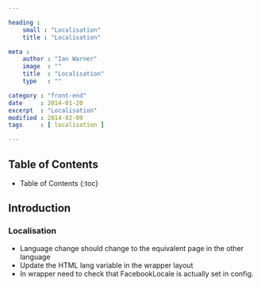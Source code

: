 ```yaml
---

heading :
    small : "Localisation"
    title : "Localisation"

meta :
    author : "Ian Warner"
    image  : ""
    title  : "Localisation"
    type   : ""

category : "front-end"
date     : 2014-01-20
excerpt  : "Localisation"
modified : 2014-02-09
tags     : [ localisation ]

---
```


## Table of Contents

* Table of Contents
{:toc}

## Introduction

### Localisation

* Language change should change to the equivalent page in the other language
* Update the HTML lang variable in the wrapper layout
* In wrapper need to check that FacebookLocale is actually set in config.